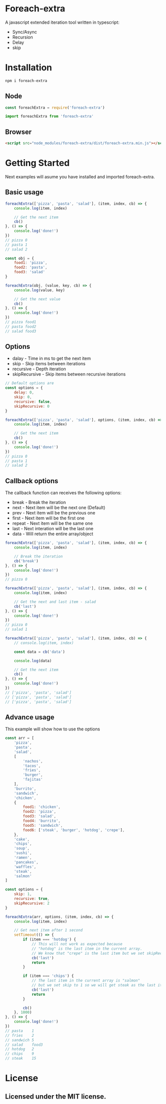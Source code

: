 # Foreach-extra
A javascript extended iteration tool written in typescript:
* Sync/Async
* Recursion
* Delay
* skip
  
# Installation
``` bash
npm i foreach-extra
```

## Node
``` javascript
const foreachExtra = require('foreach-extra')
```
``` javascript
import foreachExtra from 'foreach-extra'
```

## Browser
```html
<script src="node_modules/foreach-extra/dist/foreach-extra.min.js"></script>
```

# Getting Started
Next examples will asume you have installed and imported foreach-extra.

## Basic usage
``` javascript
foreachExtra(['pizza', 'pasta', 'salad'], (item, index, cb) => {
    console.log(item, index)

    // Get the next item
    cb()
}, () => {
    console.log('done!')
})
// pizza 0
// pasta 1
// salad 2
```
``` javascript
const obj = {
    food1: 'pizza',
    food2: 'pasta',
    food3: 'salad'
}

foreachExtra(obj, (value, key, cb) => {
    console.log(value, key)

    // Get the next value
    cb()
}, () => {
    console.log('done!')
})
// pizza food1
// pasta food2
// salad food3
```

## Options
* dalay         - Time in ms to get the next item
* skip          - Skip items between iterations
* recursive     - Depth iteration
* skipRecursive - Skip items between recursive iterations

``` javascript
// Default options are
const options = {
    delay: 0,
    skip: 0,
    recursive: false,
    skipRecursive: 0
}

foreachExtra(['pizza', 'pasta', 'salad'], options, (item, index, cb) => {
    console.log(item, index)

    // Get the next item
    cb()
}, () => {
    console.log('done!')
})
// pizza 0
// pasta 1
// salad 2
```

## Callback options
The callback function can receives the following options:
* break  - Break the iteration
* next   - Next item will be the next one (Default)
* prev   - Next item will be the previous one
* first  - Next item will be the first one
* repeat - Next item will be the same one
* last   - Next interation will be the last one
* data   - Will return the entire array/object

``` javascript
foreachExtra(['pizza', 'pasta', 'salad'], (item, index, cb) => {
    console.log(item, index)

    // Break the iteration
    cb('break')
}, () => {
    console.log('done!')
})
// pizza 0
```

``` javascript
foreachExtra(['pizza', 'pasta', 'salad'], (item, index, cb) => {
    console.log(item, index)

    // Get the next and last item - salad
    cb('last')
}, () => {
    console.log('done!')
})
// pizza 0
// salad 1
```

``` javascript
foreachExtra(['pizza', 'pasta', 'salad'], (item, index, cb) => {
    // console.log(item, index)

    const data = cb('data')

    console.log(data)

    // Get the next item
    cb()
}, () => {
    console.log('done!')
})
// ['pizza', 'pasta', 'salad']
// ['pizza', 'pasta', 'salad']
// ['pizza', 'pasta', 'salad']
```

## Advance usage
This example will show how to use the options
``` javascript
const arr = [
    'pizza', 
    'pasta', 
    'salad', 
    [
        'nachos',
        'tacos', 
        'fries', 
        'burger',
        'fajitas'
    ],
    'burrito', 
    'sandwich',
    'chicken', 
    {
        food1: 'chicken', 
        food2: 'pizza', 
        food3: 'salad', 
        food4: 'burrito', 
        food5: 'sandwich',
        food6: ['steak', 'burger', 'hotdog', 'crepe'],
    },
    'cake',
    'chips',
    'soup',
    'sushi',
    'ramen',
    'pancakes',
    'waffles',
    'steak',
    'salmon'
]

const options = {
    skip: 1,
    recursive: true,
    skipRecursive: 2
}

foreachExtra(arr, options, (item, index, cb) => {
    console.log(item, index)

    // Get next item after 1 second
    setTimeout(() => { 
        if (item === 'hotdog') {
            // This will not work as expected because
            // "hotdog" is the last item in the current array.
            // We know that "crepe" is the last item but we set skipRecursive to 2
            cb('last')
            return
        }

        if (item === 'chips') {
            // The last item in the current array is "salmon"
            // but we set skip to 1 so we will get steak as the last item
            cb('last')
            return
        }

        cb()
    }, 1000)
}, () => {
    console.log('done!')
})
// pasta    1
// fries    2
// sandwich 5
// salad    food3
// hotdog   2
// chips    9
// steak    15
```

# License
## Licensed under the MIT license.